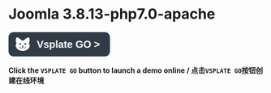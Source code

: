 # Joomla 3.8.13-php7.0-apache

<a href="https://www.vsplate.com/?docker-compose=https://github.com/vsplate/dcenvs/joomla/3.8.13-php7.0-apache"><img alt="VSPLATE GO" src="https://raw.githubusercontent.com/vsplate/images/master/vsgo_btn.png" width="200px"></a>

**Click the `VSPLATE GO` button to launch a demo online / 点击`VSPLATE GO`按钮创建在线环境**
